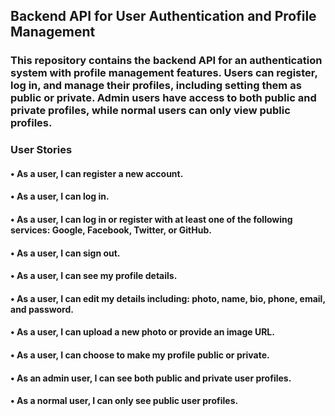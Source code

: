 ## Backend API for User Authentication and Profile Management
### This repository contains the backend API for an authentication system with profile management features. Users can register, log in, and manage their profiles, including setting them as public or private. Admin users have access to both public and private profiles, while normal users can only view public profiles.


### User Stories

#### • As a user, I can register a new account.
#### • As a user, I can log in.
#### • As a user, I can log in or register with at least one of the following services: Google, Facebook, Twitter, or GitHub.
#### • As a user, I can sign out.
#### • As a user, I can see my profile details.
#### • As a user, I can edit my details including: photo, name, bio, phone, email, and password.
#### • As a user, I can upload a new photo or provide an image URL.
#### • As a user, I can choose to make my profile public or private.
#### • As an admin user, I can see both public and private user profiles.
#### • As a normal user, I can only see public user profiles.
